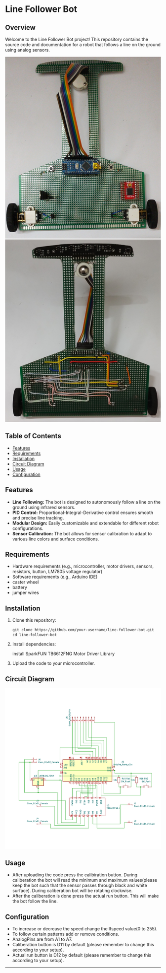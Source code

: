 # Line Follower Bot



## Overview

Welcome to the Line Follower Bot project! This repository contains the source code and documentation for a robot that follows a line on the ground using analog sensors.

![Line Follower Bot](https://github.com/MrHobbist/Line-follower-1.0/blob/main/IMG_20231130_214423691_BURST000_COVER~2.jpg)
![Line Follower Bot](https://github.com/MrHobbist/Line-follower-1.0/blob/main/IMG_20231130_214330069~2.jpg)
## Table of Contents

- [Features](#features)
- [Requirements](#requirements)
- [Installation](#installation)
- [Circuit Diagram](#circuitdiagram)
- [Usage](#usage)
- [Configuration](#configuration)


## Features

- **Line Following:** The bot is designed to autonomously follow a line on the ground using infrared sensors.
- **PID Control:** Proportional-Integral-Derivative control ensures smooth and precise line tracking.
- **Modular Design:** Easily customizable and extendable for different robot configurations.
- **Sensor Calibration:** The bot allows for sensor calibration to adapt to various line colors and surface conditions.

## Requirements

- Hardware requirements (e.g., microcontroller, motor drivers, sensors, resistors, button, LM7805 voltage regulator)
- Software requirements (e.g., Arduino IDE)
- caster wheel
- battery
- jumper wires

## Installation

1. Clone this repository:

    ```
    git clone https://github.com/your-username/line-follower-bot.git
    cd line-follower-bot
    ```

2. Install dependencies:

    install SparkFUN TB6612FNG Motor Driver Library

3. Upload the code to your microcontroller.

## Circuit Diagram

![circuit diagram](https://github.com/MrHobbist/Line-follower-1.0/blob/main/Screenshot%202023-12-01%20153352.png)

## Usage

- After uploading the code press the calibiration button. During caliberation the bot will read the minimum and maximum values(please keep the bot such that the sensor passes through black and white surface). During caliberation bot will be rotating clockwise.
- After the caliberation is done press the actual run button. This will make the bot follow the line.

## Configuration

- To increase or decrease the speed change the lfspeed value(0 to 255).
- To follow certain patterns add or remove conditions.
- AnalogPins are from A1 to A7.
- Caliberation button is D11 by default (please remember to change this according to your setup).
- Actual run button is D12 by default (please remember to change this according to your setup).
---
